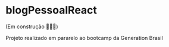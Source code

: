 # blogPessoalReact
(Em construção 👨🏽‍💻)

Projeto realizado em pararelo ao bootcamp da Generation Brasil
